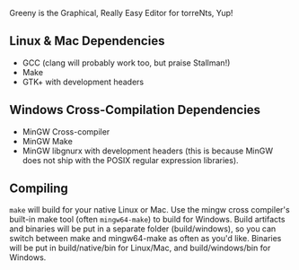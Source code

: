 Greeny is the Graphical, Really Easy Editor for torreNts, Yup!

## Linux & Mac Dependencies

* GCC (clang will probably work too, but praise Stallman!)
* Make
* GTK+ with development headers

## Windows Cross-Compilation Dependencies

* MinGW Cross-compiler
* MinGW Make
* MinGW libgnurx with development headers (this is because MinGW does not ship with the POSIX regular expression libraries).

## Compiling

`make` will build for your native Linux or Mac. Use the mingw cross compiler's built-in make tool (often `mingw64-make`) to build for Windows. Build artifacts and binaries will be put in a separate folder (build/windows), so you can switch between make and mingw64-make as often as you'd like. Binaries will be put in build/native/bin for Linux/Mac, and build/windows/bin for Windows.
